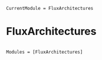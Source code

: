 ```@meta
CurrentModule = FluxArchitectures
```

# FluxArchitectures

```@index
```

```@autodocs
Modules = [FluxArchitectures]
```
